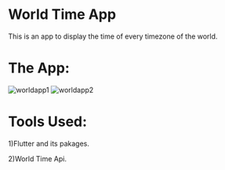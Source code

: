 # World Time App

This is an app to display the time of every timezone of the world.

# The App:

![worldapp1](https://user-images.githubusercontent.com/69068704/167282256-5bf0bf52-9ab2-44c3-b109-5fe98cbb4bf5.png)
![worldapp2](https://user-images.githubusercontent.com/69068704/167282258-88225c75-868f-4af4-917c-b70cd1855142.png)

# Tools Used:

1)Flutter and its pakages.

2)World Time Api.

